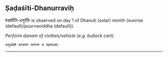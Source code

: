 ## Ṣaḍaśīti-Dhanurraviḥ
षडशीति-धनुर्रविः is observed on day 1 of Dhanuḥ (solar) month (sunrise (default)/puurvaviddha (default)).

_Perform danam of clothes/vehicle (e.g. bullock cart)._

```
धनुःप्रवेशे वस्त्राणां यानानां च महाफलम्
```

---
